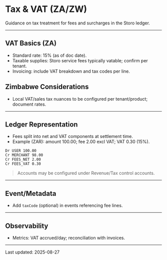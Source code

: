 # Tax & VAT (ZA/ZW)

Guidance on tax treatment for fees and surcharges in the Storo ledger.

---

## VAT Basics (ZA)
- Standard rate: 15% (as of doc date).  
- Taxable supplies: Storo service fees typically vatable; confirm per tenant.
- Invoicing: include VAT breakdown and tax codes per line.

## Zimbabwe Considerations
- Local VAT/sales tax nuances to be configured per tenant/product; document rates.

---

## Ledger Representation
- Fees split into net and VAT components at settlement time.
- Example (ZAR): amount 100.00; fee 2.00 excl VAT; VAT 0.30 (15%).

```text
Dr USER 100.00
Cr MERCHANT 98.00
Cr FEES_NET 2.00
Cr FEES_VAT 0.30
```

> Accounts may be configured under Revenue/Tax control accounts.

---

## Event/Metadata
- Add `taxCode` (optional) in events referencing fee lines.

---

## Observability
- Metrics: VAT accrued/day; reconciliation with invoices.

---

Last updated: 2025-08-27
